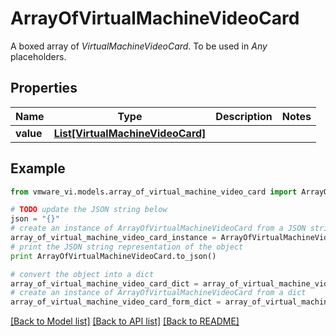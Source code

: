 # ArrayOfVirtualMachineVideoCard

A boxed array of *VirtualMachineVideoCard*. To be used in *Any* placeholders. 

## Properties
Name | Type | Description | Notes
------------ | ------------- | ------------- | -------------
**value** | [**List[VirtualMachineVideoCard]**](VirtualMachineVideoCard.md) |  | 

## Example

```python
from vmware_vi.models.array_of_virtual_machine_video_card import ArrayOfVirtualMachineVideoCard

# TODO update the JSON string below
json = "{}"
# create an instance of ArrayOfVirtualMachineVideoCard from a JSON string
array_of_virtual_machine_video_card_instance = ArrayOfVirtualMachineVideoCard.from_json(json)
# print the JSON string representation of the object
print ArrayOfVirtualMachineVideoCard.to_json()

# convert the object into a dict
array_of_virtual_machine_video_card_dict = array_of_virtual_machine_video_card_instance.to_dict()
# create an instance of ArrayOfVirtualMachineVideoCard from a dict
array_of_virtual_machine_video_card_form_dict = array_of_virtual_machine_video_card.from_dict(array_of_virtual_machine_video_card_dict)
```
[[Back to Model list]](../README.md#documentation-for-models) [[Back to API list]](../README.md#documentation-for-api-endpoints) [[Back to README]](../README.md)



